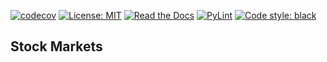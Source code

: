 [![codecov](https://codecov.io/gh/arturogonzalezm/stock_markets/graph/badge.svg?token=P8MDW0U3PU)](https://codecov.io/gh/arturogonzalezm/stock_markets)
[![License: MIT](https://img.shields.io/badge/License-MIT-purple.svg)](https://github.com/arturogonzalezm/stock_markets/blob/master/LICENSE)
[![Read the Docs](https://img.shields.io/readthedocs/:packageName)](https://github.com/arturogonzalezm/stock_markets/wiki)
[![PyLint](https://github.com/arturogonzalezm/stock_markets/actions/workflows/workflow.yml/badge.svg)](https://github.com/arturogonzalezm/stock_markets/actions/workflows/workflow.yml)
[![Code style: black](https://img.shields.io/badge/code%20style-black-000000.svg)](https://github.com/arturogonzalezm/stock_markets)

## Stock Markets